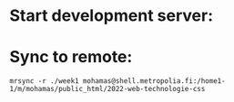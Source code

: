 # Start development server:

# Sync to remote:

    mrsync -r ./week1 mohamas@shell.metropolia.fi:/home1-1/m/mohamas/public_html/2022-web-technologie-css

